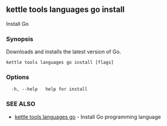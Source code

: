 ## kettle tools languages go install

Install Go

### Synopsis

Downloads and installs the latest version of Go.

```
kettle tools languages go install [flags]
```

### Options

```
  -h, --help   help for install
```

### SEE ALSO

* [kettle tools languages go](kettle_tools_languages_go.md)	 - Install Go programming language

